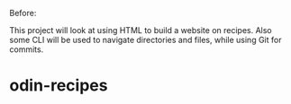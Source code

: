 Before:

This project will look at using HTML to build a website on recipes. Also some CLI will be used to navigate directories and files, while using Git for commits.


# odin-recipes